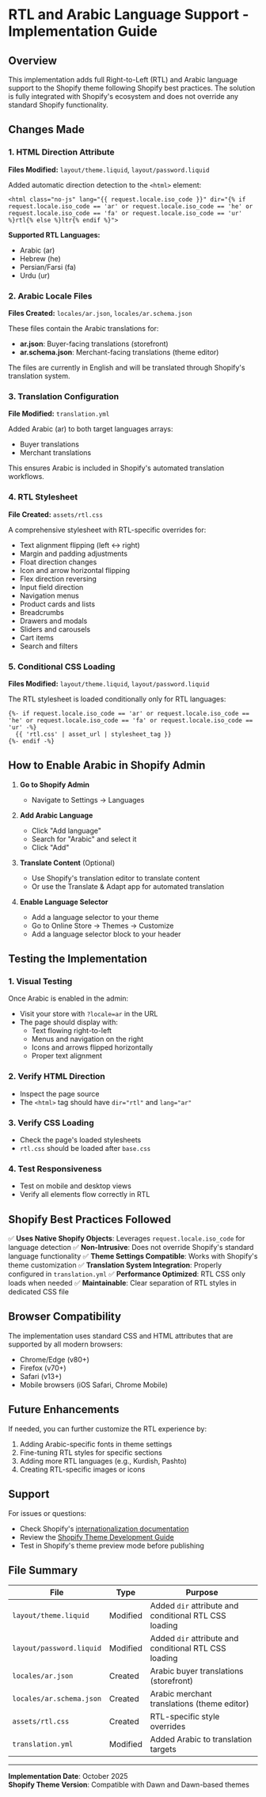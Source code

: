 # RTL and Arabic Language Support - Implementation Guide

## Overview
This implementation adds full Right-to-Left (RTL) and Arabic language support to the Shopify theme following Shopify best practices. The solution is fully integrated with Shopify's ecosystem and does not override any standard Shopify functionality.

## Changes Made

### 1. HTML Direction Attribute
**Files Modified:** `layout/theme.liquid`, `layout/password.liquid`

Added automatic direction detection to the `<html>` element:
```liquid
<html class="no-js" lang="{{ request.locale.iso_code }}" dir="{% if request.locale.iso_code == 'ar' or request.locale.iso_code == 'he' or request.locale.iso_code == 'fa' or request.locale.iso_code == 'ur' %}rtl{% else %}ltr{% endif %}">
```

**Supported RTL Languages:**
- Arabic (ar)
- Hebrew (he)
- Persian/Farsi (fa)
- Urdu (ur)

### 2. Arabic Locale Files
**Files Created:** `locales/ar.json`, `locales/ar.schema.json`

These files contain the Arabic translations for:
- **ar.json**: Buyer-facing translations (storefront)
- **ar.schema.json**: Merchant-facing translations (theme editor)

The files are currently in English and will be translated through Shopify's translation system.

### 3. Translation Configuration
**File Modified:** `translation.yml`

Added Arabic (ar) to both target languages arrays:
- Buyer translations
- Merchant translations

This ensures Arabic is included in Shopify's automated translation workflows.

### 4. RTL Stylesheet
**File Created:** `assets/rtl.css`

A comprehensive stylesheet with RTL-specific overrides for:
- Text alignment flipping (left ↔ right)
- Margin and padding adjustments
- Float direction changes
- Icon and arrow horizontal flipping
- Flex direction reversing
- Input field direction
- Navigation menus
- Product cards and lists
- Breadcrumbs
- Drawers and modals
- Sliders and carousels
- Cart items
- Search and filters

### 5. Conditional CSS Loading
**Files Modified:** `layout/theme.liquid`, `layout/password.liquid`

The RTL stylesheet is loaded conditionally only for RTL languages:
```liquid
{%- if request.locale.iso_code == 'ar' or request.locale.iso_code == 'he' or request.locale.iso_code == 'fa' or request.locale.iso_code == 'ur' -%}
  {{ 'rtl.css' | asset_url | stylesheet_tag }}
{%- endif -%}
```

## How to Enable Arabic in Shopify Admin

1. **Go to Shopify Admin**
   - Navigate to Settings → Languages

2. **Add Arabic Language**
   - Click "Add language"
   - Search for "Arabic" and select it
   - Click "Add"

3. **Translate Content** (Optional)
   - Use Shopify's translation editor to translate content
   - Or use the Translate & Adapt app for automated translation

4. **Enable Language Selector**
   - Add a language selector to your theme
   - Go to Online Store → Themes → Customize
   - Add a language selector block to your header

## Testing the Implementation

### 1. Visual Testing
Once Arabic is enabled in the admin:
- Visit your store with `?locale=ar` in the URL
- The page should display with:
  - Text flowing right-to-left
  - Menus and navigation on the right
  - Icons and arrows flipped horizontally
  - Proper text alignment

### 2. Verify HTML Direction
- Inspect the page source
- The `<html>` tag should have `dir="rtl"` and `lang="ar"`

### 3. Verify CSS Loading
- Check the page's loaded stylesheets
- `rtl.css` should be loaded after `base.css`

### 4. Test Responsiveness
- Test on mobile and desktop views
- Verify all elements flow correctly in RTL

## Shopify Best Practices Followed

✅ **Uses Native Shopify Objects**: Leverages `request.locale.iso_code` for language detection
✅ **Non-Intrusive**: Does not override Shopify's standard language functionality
✅ **Theme Settings Compatible**: Works with Shopify's theme customization
✅ **Translation System Integration**: Properly configured in `translation.yml`
✅ **Performance Optimized**: RTL CSS only loads when needed
✅ **Maintainable**: Clear separation of RTL styles in dedicated CSS file

## Browser Compatibility

The implementation uses standard CSS and HTML attributes that are supported by all modern browsers:
- Chrome/Edge (v80+)
- Firefox (v70+)
- Safari (v13+)
- Mobile browsers (iOS Safari, Chrome Mobile)

## Future Enhancements

If needed, you can further customize the RTL experience by:
1. Adding Arabic-specific fonts in theme settings
2. Fine-tuning RTL styles for specific sections
3. Adding more RTL languages (e.g., Kurdish, Pashto)
4. Creating RTL-specific images or icons

## Support

For issues or questions:
- Check Shopify's [internationalization documentation](https://shopify.dev/themes/architecture/locales)
- Review the [Shopify Theme Development Guide](https://shopify.dev/themes)
- Test in Shopify's theme preview mode before publishing

## File Summary

| File | Type | Purpose |
|------|------|---------|
| `layout/theme.liquid` | Modified | Added `dir` attribute and conditional RTL CSS loading |
| `layout/password.liquid` | Modified | Added `dir` attribute and conditional RTL CSS loading |
| `locales/ar.json` | Created | Arabic buyer translations (storefront) |
| `locales/ar.schema.json` | Created | Arabic merchant translations (theme editor) |
| `assets/rtl.css` | Created | RTL-specific style overrides |
| `translation.yml` | Modified | Added Arabic to translation targets |

---

**Implementation Date**: October 2025  
**Shopify Theme Version**: Compatible with Dawn and Dawn-based themes
